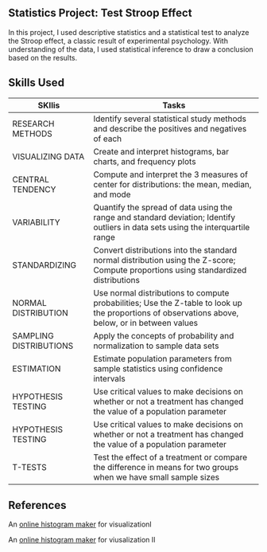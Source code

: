 ## Statistics Project: Test Stroop Effect
In this project, I used descriptive statistics and a statistical test to analyze the Stroop effect, a classic result of experimental psychology. With understanding of the data, I used statistical inference to draw a conclusion based on the results.

## Skills Used   

 SKllis | Tasks
 --- | ---
RESEARCH METHODS|Identify several statistical study methods and describe the positives and negatives of each
VISUALIZING DATA|Create and interpret histograms, bar charts, and frequency plots
CENTRAL TENDENCY|Compute and interpret the 3 measures of center for distributions: the mean, median, and mode
 VARIABILITY|Quantify the spread of data using the range and standard deviation; Identify outliers in data sets using the interquartile range
STANDARDIZING|Convert distributions into the standard normal distribution using the Z-score; Compute proportions using standardized distributions
NORMAL DISTRIBUTION|Use normal distributions to compute probabilities; Use the Z-table to look up the proportions of observations above, below, or in between values
SAMPLING DISTRIBUTIONS|Apply the concepts of probability and normalization to sample data sets
ESTIMATION|Estimate population parameters from sample statistics using confidence intervals
HYPOTHESIS TESTING|Use critical values to make decisions on whether or not a treatment has changed the value of a population parameter
HYPOTHESIS TESTING|Use critical values to make decisions on whether or not a treatment has changed the value of a population parameter
T-TESTS|Test the effect of a treatment or compare the difference in means for two groups when we have small sample sizes

## References
An [online histogram maker](http://www.socscistatistics.com/descriptive/polygon/Default.aspx) for visualizationI   

An [online histogram maker](http://www.shodor.org/interactivate/activities/Histogram/) for viusalization II
